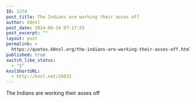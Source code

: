 ```yaml
---
ID: 1274
post_title: The Indians are working their asses off
author: k0nsl
post_date: 2014-06-24 07:17:55
post_excerpt: ""
layout: post
permalink: >
  https://quotes.k0nsl.org/the-indians-are-working-their-asses-off.html
published: true
switch_like_status:
  - "1"
knslShortURL:
  - http://knsl.net/29832
---
```

The Indians are working their asses off